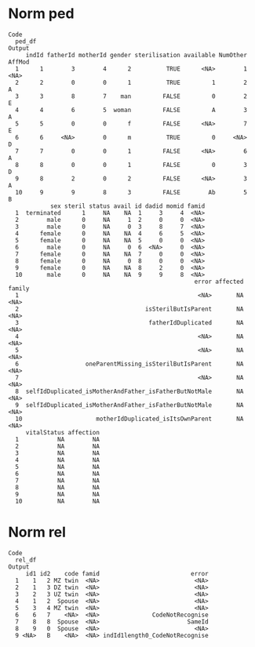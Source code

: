 # Norm ped

    Code
      ped_df
    Output
         indId fatherId motherId gender sterilisation available NumOther AffMod
      1      1        3        4      2          TRUE      <NA>        1   <NA>
      2      2        0        0      1          TRUE         1        2      A
      3      3        8        7    man         FALSE         0        2      E
      4      4        6        5  woman         FALSE         A        3      A
      5      5        0        0      f         FALSE      <NA>        7      E
      6      6     <NA>        0      m          TRUE         0     <NA>      D
      7      7        0        0      1         FALSE      <NA>        6      A
      8      8        0        0      1         FALSE         0        3      D
      9      8        2        0      2         FALSE      <NA>        3      A
      10     9        9        8      3         FALSE        Ab        5      B
                sex steril status avail id dadid momid famid
      1  terminated      1     NA    NA  1     3     4  <NA>
      2        male      0     NA     1  2     0     0  <NA>
      3        male      0     NA     0  3     8     7  <NA>
      4      female      0     NA    NA  4     6     5  <NA>
      5      female      0     NA    NA  5     0     0  <NA>
      6        male      0     NA     0  6  <NA>     0  <NA>
      7      female      0     NA    NA  7     0     0  <NA>
      8      female      0     NA     0  8     0     0  <NA>
      9      female      0     NA    NA  8     2     0  <NA>
      10       male      0     NA    NA  9     9     8  <NA>
                                                         error affected family
      1                                                   <NA>       NA   <NA>
      2                                    isSterilButIsParent       NA   <NA>
      3                                     fatherIdDuplicated       NA   <NA>
      4                                                   <NA>       NA   <NA>
      5                                                   <NA>       NA   <NA>
      6                   oneParentMissing_isSterilButIsParent       NA   <NA>
      7                                                   <NA>       NA   <NA>
      8  selfIdDuplicated_isMotherAndFather_isFatherButNotMale       NA   <NA>
      9  selfIdDuplicated_isMotherAndFather_isFatherButNotMale       NA   <NA>
      10                     motherIdDuplicated_isItsOwnParent       NA   <NA>
         vitalStatus affection
      1           NA        NA
      2           NA        NA
      3           NA        NA
      4           NA        NA
      5           NA        NA
      6           NA        NA
      7           NA        NA
      8           NA        NA
      9           NA        NA
      10          NA        NA

# Norm rel

    Code
      rel_df
    Output
         id1 id2    code famid                          error
      1    1   2 MZ twin  <NA>                           <NA>
      2    1   3 DZ twin  <NA>                           <NA>
      3    2   3 UZ twin  <NA>                           <NA>
      4    1   2  Spouse  <NA>                           <NA>
      5    3   4 MZ twin  <NA>                           <NA>
      6    6   7    <NA>  <NA>               CodeNotRecognise
      7    8   8  Spouse  <NA>                         SameId
      8    9   0  Spouse  <NA>                           <NA>
      9 <NA>   B    <NA>  <NA> indId1length0_CodeNotRecognise

